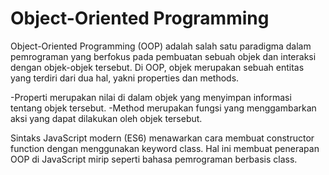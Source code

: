 # Object-Oriented Programming
Object-Oriented Programming (OOP) adalah salah satu paradigma dalam pemrograman yang berfokus pada pembuatan sebuah objek dan interaksi dengan objek-objek tersebut. Di OOP, objek merupakan sebuah entitas yang terdiri dari dua hal, yakni properties dan methods.

-Properti merupakan nilai di dalam objek yang menyimpan informasi tentang objek tersebut.
-Method merupakan fungsi yang menggambarkan aksi yang dapat dilakukan oleh objek tersebut.

Sintaks JavaScript modern (ES6) menawarkan cara membuat constructor function dengan menggunakan keyword class. Hal ini membuat penerapan OOP di JavaScript mirip seperti bahasa pemrograman berbasis class. 